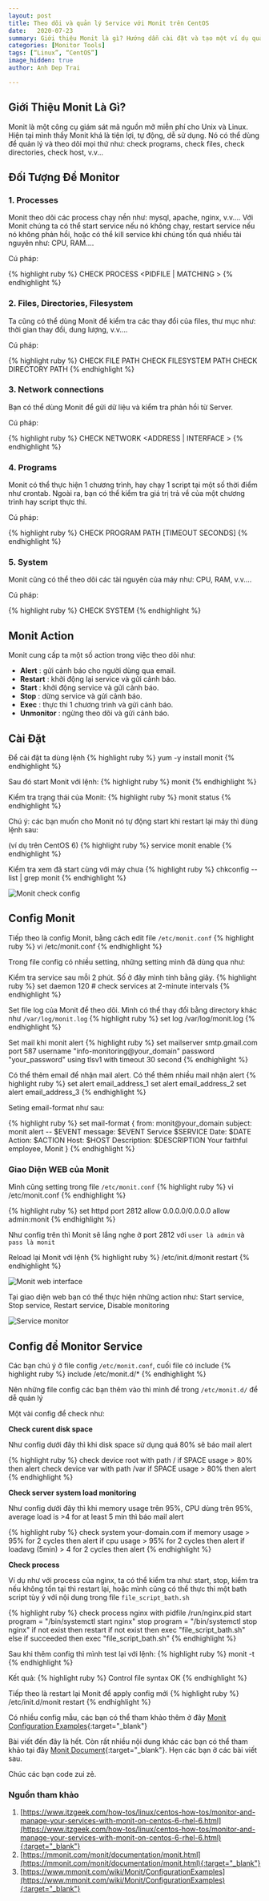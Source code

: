 ```yaml
---
layout: post
title: Theo dõi và quản lý Service với Monit trên CentOS
date:   2020-07-23
summary: Giới thiệu Monit là gì? Hướng dẫn cài đặt và tạo một ví dụ quản lý process trên CentOS
categories: [Monitor Tools]
tags: [“Linux”, “CentOS”]
image_hidden: true
author: Anh Dep Trai

---
```


## Giới Thiệu Monit Là Gì?

Monit là một công cụ giám sát mã nguồn mở miễn phí cho Unix và Linux. Hiện tại mình thấy Monit khá là tiện lợi, tự động, dễ sử dụng. Nó có thể dùng để quản lý và theo dõi mọi thứ như: check programs, check files, check directories, check host, v.v...

## Đối Tượng Để Monitor

### 1. Processes

Monit theo dõi các process chạy nền như: mysql, apache, nginx, v.v.... Với Monit chúng ta có thể start service nếu nó không chạy, restart service nếu nó không phản hồi, hoặc có thể kill service khi chúng tốn quá nhiều tài nguyên như: CPU, RAM....

Cú pháp:

{% highlight ruby %}
CHECK PROCESS <unique name> <PIDFILE <path> | MATCHING <regex>>
{% endhighlight %}

### 2. Files, Directories, Filesystem

Ta cũng có thể dùng Monit để kiểm tra các thay đổi của files, thư mục như: thời gian thay đổi, dung lượng, v.v....

Cú pháp:

{% highlight ruby %}
CHECK FILE <unique name> PATH <path>
CHECK FILESYSTEM <unique name> PATH <string>
CHECK DIRECTORY <unique name> PATH <path>
{% endhighlight %}

### 3. Network connections

Bạn có thể dùng Monit để gửi dữ liệu và kiểm tra phản hồi từ Server.

Cú pháp:

{% highlight ruby %}
CHECK NETWORK <unique name> <ADDRESS <ipaddress> | INTERFACE <name>>
{% endhighlight %}

### 4. Programs

Monit có thể thực hiện 1 chương trình, hay chạy 1 script tại một số thời điểm như crontab. Ngoài ra, bạn có thể kiểm tra giá trị trả về của một chương trình hay script thực thi.

Cú pháp:

{% highlight ruby %}
CHECK PROGRAM <unique name> PATH <executable file> [TIMEOUT <number> SECONDS]
{% endhighlight %}

### 5. System

Monit cũng có thể theo dõi các tài nguyên của máy như: CPU, RAM, v.v....

Cú pháp:

{% highlight ruby %}
CHECK SYSTEM <unique name>
{% endhighlight %}

## Monit Action

Monit cung cấp ta một số action trong việc theo dõi như:

- **Alert** : gửi cảnh báo cho người dùng qua email.
- **Restart** : khởi động lại service và gửi cảnh báo.
- **Start** : khởi động service và gửi cảnh báo.
- **Stop** : dừng service và gửi cảnh báo.
- **Exec** : thực thi 1 chương trình và gửi cảnh báo.
- **Unmonitor** : ngừng theo dõi và gửi cảnh báo.

## Cài Đặt

Để cài đặt ta dùng lệnh
{% highlight ruby %}
yum -y install monit
{% endhighlight %}

Sau đó start Monit với lệnh:
{% highlight ruby %}
monit
{% endhighlight %}

Kiểm tra trạng thái của Monit:
{% highlight ruby %}
monit status
{% endhighlight %}

Chú ý: các bạn muốn cho Monit nó tự động start khi restart lại máy thì dùng lệnh sau:

(ví dụ trên CentOS 6)
{% highlight ruby %}
service monit enable
{% endhighlight %}

Kiểm tra xem đã start cùng với máy chưa
{% highlight ruby %}
chkconfig --list | grep monit
{% endhighlight %}

![Monit check config](/assets/images/monit_chkconfig.png)

##  Config Monit

Tiếp theo là config Monit, bằng cách edit file `/etc/monit.conf`
{% highlight ruby %}
vi /etc/monit.conf
{% endhighlight %}

Trong file config có nhiều setting, những setting mình đã dùng qua như:

Kiểm tra service sau mỗi 2 phút. Số ở đây mình tính bằng giây.
{% highlight ruby %}
set daemon 120            # check services at 2-minute intervals
{% endhighlight %}

Set file log của Monit để theo dõi. Mình có thể thay đổi bằng directory khác như `/var/log/monit.log`
{% highlight ruby %}
set log /var/log/monit.log
{% endhighlight %}

Set mail khi monit alert
{% highlight ruby %}
set mailserver smtp.gmail.com port 587
    username "info-monitoring@your_domain" password "your_password"
    using tlsv1
    with timeout 30 second
{% endhighlight %}

Có thể thêm email để nhận mail alert. Có thể thêm nhiều mail nhận alert
{% highlight ruby %}
set alert email_address_1
set alert email_address_2
set alert email_address_3
{% endhighlight %}

Seting email-format như sau:

{% highlight ruby %}
set mail-format {
  from: monit@your_domain
  subject: monit alert --  $EVENT
  message: $EVENT Service $SERVICE
                Date:        $DATE
                Action:      $ACTION
                Host:        $HOST
                Description: $DESCRIPTION
           Your faithful employee,
           Monit }
{% endhighlight %}

###  Giao Diện WEB của Monit

Mình cũng setting trong file `/etc/monit.conf`
{% highlight ruby %}
vi /etc/monit.conf
{% endhighlight %}

{% highlight ruby %}
set httpd port 2812
  allow 0.0.0.0/0.0.0.0
  allow admin:monit
{% endhighlight %}

Như config trên thì Monit sẽ lắng nghe ở port 2812 với `user là admin` và `pass là monit`

Reload lại Monit với lệnh
{% highlight ruby %}
/etc/init.d/monit restart
{% endhighlight %}

![Monit web interface](/assets/images/monit_web_interface.png)

Tại giao diện web bạn có thể thực hiện những action như: Start service, Stop service, Restart service, Disable monitoring

![Service monitor](/assets/images/monit_web_monitor_service.png)

## Config để Monitor Service

Các bạn chú ý ở file config `/etc/monit.conf`, cuối file có include
{% highlight ruby %}
include /etc/monit.d/*
{% endhighlight %}

Nên những file config các bạn thêm vào thì mình để trong `/etc/monit.d/` để dễ quản lý

Một vài config để check như:

**Check curent disk space**

Như config dưới đây thì khi disk space sử dụng quá 80% sẽ báo mail alert

{% highlight ruby %}
check device root with path /
    if SPACE usage > 80% then alert
check device var with path /var
    if SPACE usage > 80% then alert
{% endhighlight %}

**Check server system load monitoring**

Như config dưới đây thì khi memory usage trên 95%, CPU dùng trên 95%, average load is >4 for at least 5 min
thì báo mail alert

{% highlight ruby %}
check system your-domain.com
   if memory usage > 95% for 2 cycles then alert
   if cpu usage > 95% for 2 cycles then alert
   if loadavg (5min) > 4 for 2 cycles then alert
{% endhighlight %}

**Check process**

Ví dụ như với process của nginx, ta có thể kiểm tra như: start, stop, kiểm tra nếu không tồn tại thì restart lại,
hoặc mình cũng có thể thực thi một bath script tùy ý với nội dung trong file `file_script_bath.sh`

{% highlight ruby %}
check process nginx with pidfile /run/nginx.pid
  start program = "/bin/systemctl start nginx"
  stop program = "/bin/systemctl stop nginx"
  if not exist then restart
  if not exist then exec "file_script_bath.sh" else if succeeded then exec "file_script_bath.sh"
{% endhighlight %}

Sau khi thêm config thì mình test lại với lệnh:
{% highlight ruby %}
monit -t
{% endhighlight %}

Kết quả:
{% highlight ruby %}
Control file syntax OK
{% endhighlight %}

Tiếp theo là restart lại Monit để apply config mới
{% highlight ruby %}
/etc/init.d/monit restart
{% endhighlight %}

Có nhiều config mẫu, các bạn có thể tham khảo thêm ở đây
[Monit Configuration Examples](https://www.mmonit.com/wiki/Monit/ConfigurationExamples){:target="_blank"}

Bài viết đến đây là hết. Còn rất nhiều nội dung khác các bạn có thể tham khảo tại đây [Monit Document](https://mmonit.com/monit/documentation/monit.html){:target="_blank"}. Hẹn các bạn ở các bài viết sau.

Chúc các bạn code zui zẻ.

### Nguồn tham khảo
1.  [https://www.itzgeek.com/how-tos/linux/centos-how-tos/monitor-and-manage-your-services-with-monit-on-centos-6-rhel-6.html](https://www.itzgeek.com/how-tos/linux/centos-how-tos/monitor-and-manage-your-services-with-monit-on-centos-6-rhel-6.html){:target="_blank"}
2. [https://mmonit.com/monit/documentation/monit.html](https://mmonit.com/monit/documentation/monit.html){:target="_blank"}
3. [https://www.mmonit.com/wiki/Monit/ConfigurationExamples](https://www.mmonit.com/wiki/Monit/ConfigurationExamples){:target="_blank"}
